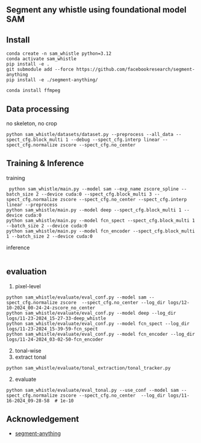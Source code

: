 ## Segment any whistle using foundational model SAM

## Install
```
conda create -n sam_whistle python=3.12
conda activate sam_whistle
pip install -e .
git submodule add --force https://github.com/facebookresearch/segment-anything
pip install -e ./segment-anything/
```
`conda install ffmpeg`


## Data processing
no skeleton, no crop
```shell
python sam_whistle/datasets/dataset.py --preprocess --all_data --spect_cfg.block_multi 1 --debug --spect_cfg.interp linear --spect_cfg.normalize zscore --spect_cfg.no_center
```

## Training & Inference
training
```shell
 python sam_whistle/main.py --model sam --exp_name zscore_spline --batch_size 2 --device cuda:0 --spect_cfg.block_multi 3 --spect_cfg.normalize zscore --spect_cfg.no_center --spect_cfg.interp linear --preprocess
python sam_whistle/main.py --model deep --spect_cfg.block_multi 1 --device cuda:0
python sam_whistle/main.py --model fcn_spect --spect_cfg.block_multi 1 --batch_size 2 --device cuda:0
python sam_whistle/main.py --model fcn_encoder --spect_cfg.block_multi 1 --batch_size 2 --device cuda:0
```
inference
```shell
```
## evaluation
1. pixel-level
```shell
python sam_whistle/evaluate/eval_conf.py --model sam --spect_cfg.normalize zscore  --spect_cfg.no_center --log_dir logs/12-10-2024_00-24-24-zscore_no_center
python sam_whistle/evaluate/eval_conf.py --model deep --log_dir logs/11-23-2024_15-27-33-deep_whistle
python sam_whistle/evaluate/eval_conf.py --model fcn_spect --log_dir logs/11-23-2024_15-39-59-fcn_spect
python sam_whistle/evaluate/eval_conf.py --model fcn_encoder --log_dir logs/11-24-2024_03-02-50-fcn_encoder
```
2. tonal-wise
1. extract tonal
```shell
python sam_whistle/evaluate/tonal_extraction/tonal_tracker.py
```
2. evaluate
```shell
python sam_whistle/evaluate/eval_tonal.py --use_conf --model sam --spect_cfg.normalize zscore --spect_cfg.no_center  --log_dir logs/11-16-2024_09-28-58  # 1e-10
```
## Acknowledgement
- [segment-anything](https://github.com/facebookresearch/segment-anything)